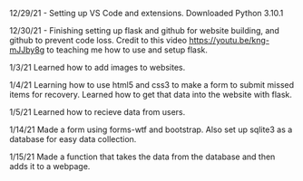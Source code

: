 12/29/21 - Setting up VS Code and extensions. Downloaded Python 3.10.1

12/30/21 - Finishing setting up flask and github for website building, and github to prevent code loss. 
Credit to this video https://youtu.be/kng-mJJby8g to teaching me how to use and setup flask.

1/3/21 Learned how to add images to websites.

1/4/21 Learning how to use html5 and css3 to make a form to submit missed items for recovery. Learned how to get that data into the website with flask.

1/5/21 Learned how to recieve data from users.

1/14/21 Made a form using forms-wtf and bootstrap. Also set up sqlite3 as a database for easy data collection.

1/15/21 Made a function that takes the data from the database and then adds it to a webpage.